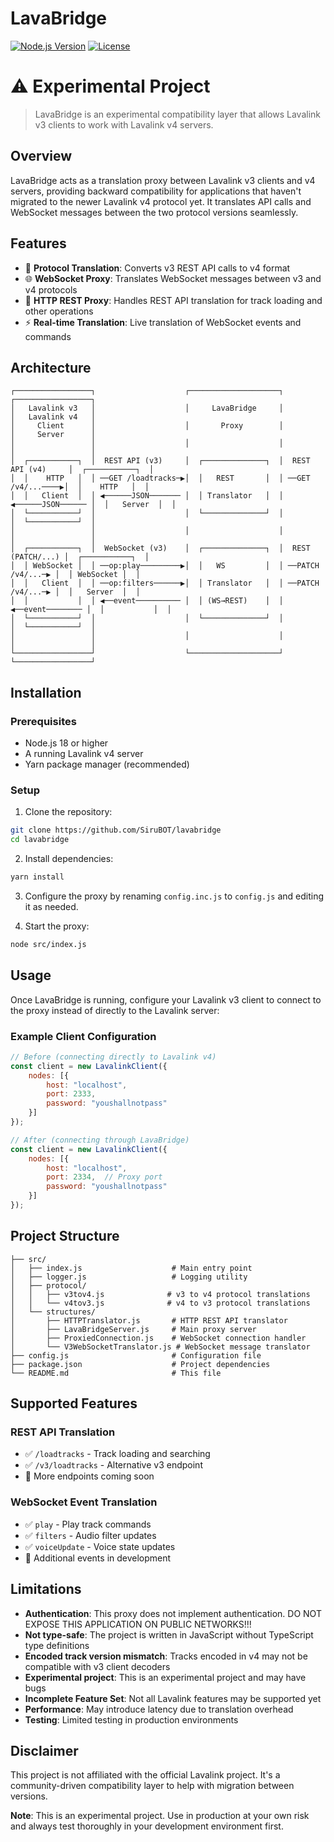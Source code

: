 # LavaBridge

[![Node.js Version](https://img.shields.io/badge/Node.js-18+-brightgreen.svg)](https://nodejs.org/)
[![License](https://img.shields.io/badge/license-MIT-blue.svg)](LICENSE)

# ⚠️ Experimental Project
> LavaBridge is an experimental compatibility layer that allows Lavalink v3 clients to work with Lavalink v4 servers.

## Overview

LavaBridge acts as a translation proxy between Lavalink v3 clients and v4 servers, providing backward compatibility for applications that haven't migrated to the newer Lavalink v4 protocol yet. It translates API calls and WebSocket messages between the two protocol versions seamlessly.

## Features

- 🔄 **Protocol Translation**: Converts v3 REST API calls to v4 format
- 🌐 **WebSocket Proxy**: Translates WebSocket messages between v3 and v4 protocols
- 📡 **HTTP REST Proxy**: Handles REST API translation for track loading and other operations
- ⚡ **Real-time Translation**: Live translation of WebSocket events and commands

## Architecture

```
┌─────────────────┐                    ┌────────────────────┐                    ┌─────────────────┐
│   Lavalink v3   │                    │     LavaBridge     │                    │   Lavalink v4   │
│     Client      │                    │       Proxy        │                    │     Server      │
│                 │                    │                    │                    │                 │
│  ┌───────────┐  │  REST API (v3)     │  ┌──────────────┐  │  REST API (v4)     │  ┌───────────┐  │
│  │    HTTP   │  │ ──GET /loadtracks─▶│  │   REST       │  │ ──GET /v4/...────▶│  │    HTTP   │  │
│  │   Client  │  │ ◀──────JSON─────── │  │ Translator   │  │ ◀──────JSON────── │  │   Server  │  │
│  └───────────┘  │                    │  └──────────────┘  │                    │  └───────────┘  │
│                 │                    │                    │                    │                 │
│  ┌───────────┐  │  WebSocket (v3)    │  ┌──────────────┐  │  REST (PATCH/...) │  ┌───────────┐  │
│  │ WebSocket │  │ ──op:play─────────▶│  │   WS         │  │ ──PATCH /v4/...─▶ │  │ WebSocket │  │
│  │   Client  │  │ ──op:filters──────▶│  │ Translator   │  │ ──PATCH /v4/...─▶ │  │   Server  │  │
│  │           │  │ ◀──event────────── │  │ (WS→REST)    │  │ ◀──event──────── │  │           │  │
│  └───────────┘  │                    │  └──────────────┘  │                    │  └───────────┘  │
│                 │                    │                    │                    │                 │
└─────────────────┘                    └────────────────────┘                    └─────────────────┘
```

## Installation

### Prerequisites

- Node.js 18 or higher
- A running Lavalink v4 server
- Yarn package manager (recommended)

### Setup

1. Clone the repository:
```bash
git clone https://github.com/SiruBOT/lavabridge
cd lavabridge
```

2. Install dependencies:
```bash
yarn install
```

3. Configure the proxy by renaming `config.inc.js` to `config.js` and editing it as needed.

4. Start the proxy:
```bash
node src/index.js
```

## Usage

Once LavaBridge is running, configure your Lavalink v3 client to connect to the proxy instead of directly to the Lavalink server:

### Example Client Configuration

```javascript
// Before (connecting directly to Lavalink v4)
const client = new LavalinkClient({
    nodes: [{
        host: "localhost",
        port: 2333,
        password: "youshallnotpass"
    }]
});

// After (connecting through LavaBridge)
const client = new LavalinkClient({
    nodes: [{
        host: "localhost",
        port: 2334,  // Proxy port
        password: "youshallnotpass"
    }]
});
```

## Project Structure

```
├── src/
│   ├── index.js                    # Main entry point
│   ├── logger.js                   # Logging utility
│   ├── protocol/
│   │   ├── v3tov4.js              # v3 to v4 protocol translations
│   │   └── v4tov3.js              # v4 to v3 protocol translations
│   └── structures/
│       ├── HTTPTranslator.js       # HTTP REST API translator
│       ├── LavaBridgeServer.js     # Main proxy server
│       ├── ProxiedConnection.js    # WebSocket connection handler
│       └── V3WebSocketTranslator.js # WebSocket message translator
├── config.js                       # Configuration file
├── package.json                    # Project dependencies
└── README.md                       # This file
```

## Supported Features

### REST API Translation
- ✅ `/loadtracks` - Track loading and searching
- ✅ `/v3/loadtracks` - Alternative v3 endpoint
- 🔄 More endpoints coming soon

### WebSocket Event Translation
- ✅ `play` - Play track commands
- ✅ `filters` - Audio filter updates
- ✅ `voiceUpdate` - Voice state updates
- 🔄 Additional events in development

## Limitations

- **Authentication**: This proxy does not implement authentication. DO NOT EXPOSE THIS APPLICATION ON PUBLIC NETWORKS!!!
- **Not type-safe**: The project is written in JavaScript without TypeScript type definitions
- **Encoded track version mismatch**: Tracks encoded in v4 may not be compatible with v3 client decoders
- **Experimental project**: This is an experimental project and may have bugs
- **Incomplete Feature Set**: Not all Lavalink features may be supported yet
- **Performance**: May introduce latency due to translation overhead
- **Testing**: Limited testing in production environments

## Disclaimer

This project is not affiliated with the official Lavalink project. It's a community-driven compatibility layer to help with migration between versions.

**Note**: This is an experimental project. Use in production at your own risk and always test thoroughly in your development environment first.